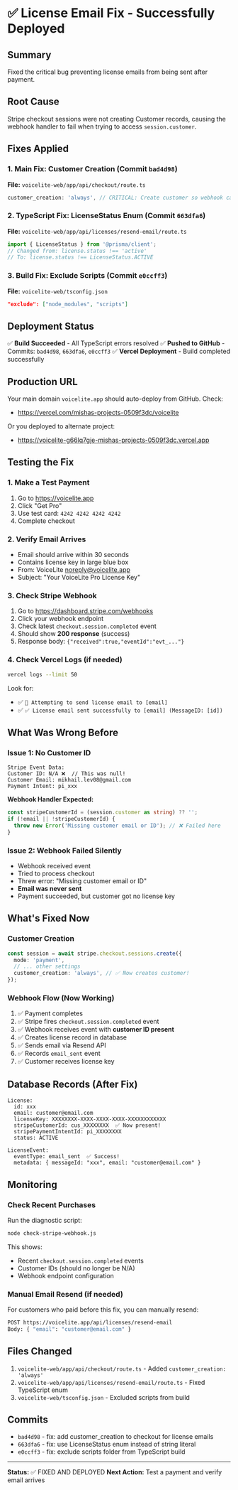 # ✅ License Email Fix - Successfully Deployed

## Summary
Fixed the critical bug preventing license emails from being sent after payment.

## Root Cause
Stripe checkout sessions were not creating Customer records, causing the webhook handler to fail when trying to access `session.customer`.

## Fixes Applied

### 1. **Main Fix: Customer Creation** (Commit `bad4d98`)
**File:** `voicelite-web/app/api/checkout/route.ts`
```typescript
customer_creation: 'always', // CRITICAL: Create customer so webhook can access customer ID
```

### 2. **TypeScript Fix: LicenseStatus Enum** (Commit `663dfa6`)
**File:** `voicelite-web/app/api/licenses/resend-email/route.ts`
```typescript
import { LicenseStatus } from '@prisma/client';
// Changed from: license.status !== 'active'
// To: license.status !== LicenseStatus.ACTIVE
```

### 3. **Build Fix: Exclude Scripts** (Commit `e0ccff3`)
**File:** `voicelite-web/tsconfig.json`
```json
"exclude": ["node_modules", "scripts"]
```

## Deployment Status

✅ **Build Succeeded** - All TypeScript errors resolved
✅ **Pushed to GitHub** - Commits: `bad4d98`, `663dfa6`, `e0ccff3`
✅ **Vercel Deployment** - Build completed successfully

## Production URL

Your main domain `voicelite.app` should auto-deploy from GitHub. Check:
- https://vercel.com/mishas-projects-0509f3dc/voicelite

Or you deployed to alternate project:
- https://voicelite-g66lq7gje-mishas-projects-0509f3dc.vercel.app

## Testing the Fix

### 1. Make a Test Payment
1. Go to https://voicelite.app
2. Click "Get Pro"
3. Use test card: `4242 4242 4242 4242`
4. Complete checkout

### 2. Verify Email Arrives
- Email should arrive within 30 seconds
- Contains license key in large blue box
- From: VoiceLite <noreply@voicelite.app>
- Subject: "Your VoiceLite Pro License Key"

### 3. Check Stripe Webhook
1. Go to https://dashboard.stripe.com/webhooks
2. Click your webhook endpoint
3. Check latest `checkout.session.completed` event
4. Should show **200 response** (success)
5. Response body: `{"received":true,"eventId":"evt_..."}`

### 4. Check Vercel Logs (if needed)
```bash
vercel logs --limit 50
```

Look for:
- ✅ `📧 Attempting to send license email to [email]`
- ✅ `✅ License email sent successfully to [email] (MessageID: [id])`

## What Was Wrong Before

### Issue 1: No Customer ID
```
Stripe Event Data:
Customer ID: N/A ❌  // This was null!
Customer Email: mikhail.lev08@gmail.com
Payment Intent: pi_xxx
```

**Webhook Handler Expected:**
```typescript
const stripeCustomerId = (session.customer as string) ?? '';
if (!email || !stripeCustomerId) {
  throw new Error('Missing customer email or ID'); // ❌ Failed here
}
```

### Issue 2: Webhook Failed Silently
- Webhook received event
- Tried to process checkout
- Threw error: "Missing customer email or ID"
- **Email was never sent**
- Payment succeeded, but customer got no license key

## What's Fixed Now

### Customer Creation
```typescript
const session = await stripe.checkout.sessions.create({
  mode: 'payment',
  // ... other settings
  customer_creation: 'always', // ✅ Now creates customer!
});
```

### Webhook Flow (Now Working)
1. ✅ Payment completes
2. ✅ Stripe fires `checkout.session.completed` event
3. ✅ Webhook receives event with **customer ID present**
4. ✅ Creates license record in database
5. ✅ Sends email via Resend API
6. ✅ Records `email_sent` event
7. ✅ Customer receives license key

## Database Records (After Fix)

```
License:
  id: xxx
  email: customer@email.com
  licenseKey: XXXXXXXX-XXXX-XXXX-XXXX-XXXXXXXXXXXX
  stripeCustomerId: cus_XXXXXXXX  ✅ Now present!
  stripePaymentIntentId: pi_XXXXXXXX
  status: ACTIVE

LicenseEvent:
  eventType: email_sent  ✅ Success!
  metadata: { messageId: "xxx", email: "customer@email.com" }
```

## Monitoring

### Check Recent Purchases
Run the diagnostic script:
```bash
node check-stripe-webhook.js
```

This shows:
- Recent `checkout.session.completed` events
- Customer IDs (should no longer be N/A)
- Webhook endpoint configuration

### Manual Email Resend (if needed)
For customers who paid before this fix, you can manually resend:
```bash
POST https://voicelite.app/api/licenses/resend-email
Body: { "email": "customer@email.com" }
```

## Files Changed

1. `voicelite-web/app/api/checkout/route.ts` - Added `customer_creation: 'always'`
2. `voicelite-web/app/api/licenses/resend-email/route.ts` - Fixed TypeScript enum
3. `voicelite-web/tsconfig.json` - Excluded scripts from build

## Commits

- `bad4d98` - fix: add customer_creation to checkout for license emails
- `663dfa6` - fix: use LicenseStatus enum instead of string literal
- `e0ccff3` - fix: exclude scripts folder from TypeScript build

---

**Status:** ✅ FIXED AND DEPLOYED
**Next Action:** Test a payment and verify email arrives

